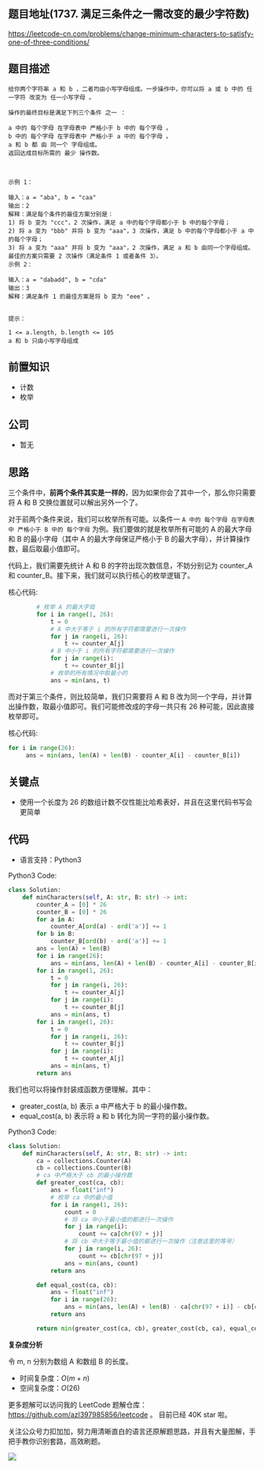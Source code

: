 ## 题目地址(1737. 满足三条件之一需改变的最少字符数)

https://leetcode-cn.com/problems/change-minimum-characters-to-satisfy-one-of-three-conditions/

## 题目描述

```
给你两个字符串 a 和 b ，二者均由小写字母组成。一步操作中，你可以将 a 或 b 中的 任一字符 改变为 任一小写字母 。

操作的最终目标是满足下列三个条件 之一 ：

a 中的 每个字母 在字母表中 严格小于 b 中的 每个字母 。
b 中的 每个字母 在字母表中 严格小于 a 中的 每个字母 。
a 和 b 都 由 同一个 字母组成。
返回达成目标所需的 最少 操作数。

 

示例 1：

输入：a = "aba", b = "caa"
输出：2
解释：满足每个条件的最佳方案分别是：
1) 将 b 变为 "ccc"，2 次操作，满足 a 中的每个字母都小于 b 中的每个字母；
2) 将 a 变为 "bbb" 并将 b 变为 "aaa"，3 次操作，满足 b 中的每个字母都小于 a 中的每个字母；
3) 将 a 变为 "aaa" 并将 b 变为 "aaa"，2 次操作，满足 a 和 b 由同一个字母组成。
最佳的方案只需要 2 次操作（满足条件 1 或者条件 3）。
示例 2：

输入：a = "dabadd", b = "cda"
输出：3
解释：满足条件 1 的最佳方案是将 b 变为 "eee" 。
 

提示：

1 <= a.length, b.length <= 105
a 和 b 只由小写字母组成
```

## 前置知识

- 计数
- 枚举

## 公司

- 暂无

## 思路

三个条件中，**前两个条件其实是一样的**，因为如果你会了其中一个，那么你只需要将 A 和 B 交换位置就可以解出另外一个了。

对于前两个条件来说，我们可以枚举所有可能。以条件一 `A 中的 每个字母 在字母表中 严格小于 B 中的 每个字母` 为例。我们要做的就是枚举所有可能的 A 的最大字母 和 B 的最小字母（其中 A 的最大字母保证严格小于 B 的最大字母），并计算操作数，最后取最小值即可。

代码上，我们需要先统计 A 和 B 的字符出现次数信息，不妨分别记为 counter_A 和 counter_B。接下来，我们就可以执行核心的枚举逻辑了。

核心代码:

```python
        # 枚举 A 的最大字母
        for i in range(1, 26):
            t = 0
            # A 中大于等于 i 的所有字符都需要进行一次操作
            for j in range(i, 26):
                t += counter_A[j]
            # B 中小于 i 的所有字符都需要进行一次操作
            for j in range(i):
                t += counter_B[j]
            # 枚举的所有情况中取最小的
            ans = min(ans, t)
```

而对于第三个条件，则比较简单，我们只需要将 A 和 B 改为同一个字母，并计算出操作数，取最小值即可。我们可能修改成的字母一共只有 26 种可能，因此直接枚举即可。

核心代码:

```py
for i in range(26):
     ans = min(ans, len(A) + len(B) - counter_A[i] - counter_B[i])
```

## 关键点

- 使用一个长度为 26 的数组计数不仅性能比哈希表好，并且在这里代码书写会更简单

## 代码

- 语言支持：Python3

Python3 Code:

```python
class Solution:
    def minCharacters(self, A: str, B: str) -> int:
        counter_A = [0] * 26
        counter_B = [0] * 26
        for a in A:
            counter_A[ord(a) - ord('a')] += 1
        for b in B:
            counter_B[ord(b) - ord('a')] += 1
        ans = len(A) + len(B)
        for i in range(26):
            ans = min(ans, len(A) + len(B) - counter_A[i] - counter_B[i])
        for i in range(1, 26):
            t = 0
            for j in range(i, 26):
                t += counter_A[j]
            for j in range(i):
                t += counter_B[j]
            ans = min(ans, t)
        for i in range(1, 26):
            t = 0
            for j in range(i, 26):
                t += counter_B[j]
            for j in range(i):
                t += counter_A[j]
            ans = min(ans, t)
        return ans


```

我们也可以将操作封装成函数方便理解。其中：

- greater_cost(a, b) 表示 a 中严格大于 b 的最小操作数。
- equal_cost(a, b) 表示将 a 和 b 转化为同一字符的最小操作数。

Python3 Code:

```py
class Solution:
    def minCharacters(self, A: str, B: str) -> int:
        ca = collections.Counter(A)
        cb = collections.Counter(B)
        # ca 中严格大于 cb 的最小操作数
        def greater_cost(ca, cb):
            ans = float("inf")
            # 枚举 ca 中的最小值
            for i in range(1, 26):
                count = 0
                # 将 ca 中小于最小值的都进行一次操作
                for j in range(i):
                    count += ca[chr(97 + j)]
                # 将 cb 中大于等于最小值的都进行一次操作（注意这里的等号）
                for j in range(i, 26):
                    count += cb[chr(97 + j)]
                ans = min(ans, count)
            return ans

        def equal_cost(ca, cb):
            ans = float("inf")
            for i in range(26):
                ans = min(ans, len(A) + len(B) - ca[chr(97 + i)] - cb[chr(97 + i)])
            return ans

        return min(greater_cost(ca, cb), greater_cost(cb, ca), equal_cost(ca, cb))

```

**复杂度分析**

令 m, n 分别为数组 A 和数组 B 的长度。

- 时间复杂度：$O(m + n)$
- 空间复杂度：$O(26)$

更多题解可以访问我的 LeetCode 题解仓库：https://github.com/azl397985856/leetcode 。 目前已经 40K star 啦。

关注公众号力扣加加，努力用清晰直白的语言还原解题思路，并且有大量图解，手把手教你识别套路，高效刷题。

![](https://p.ipic.vip/43wvae.jpg)
